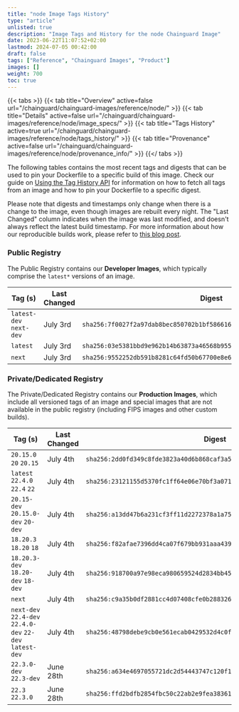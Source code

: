 ```yaml
---
title: "node Image Tags History"
type: "article"
unlisted: true
description: "Image Tags and History for the node Chainguard Image"
date: 2023-06-22T11:07:52+02:00
lastmod: 2024-07-05 00:42:00
draft: false
tags: ["Reference", "Chainguard Images", "Product"]
images: []
weight: 700
toc: true
---
```


{{< tabs >}}
{{< tab title="Overview" active=false url="/chainguard/chainguard-images/reference/node/" >}}
{{< tab title="Details" active=false url="/chainguard/chainguard-images/reference/node/image_specs/" >}}
{{< tab title="Tags History" active=true url="/chainguard/chainguard-images/reference/node/tags_history/" >}}
{{< tab title="Provenance" active=false url="/chainguard/chainguard-images/reference/node/provenance_info/" >}}
{{</ tabs >}}

The following tables contains the most recent tags and digests that can be used to pin your Dockerfile to a specific build of this image. Check our guide on [Using the Tag History API](/chainguard/chainguard-images/using-the-tag-history-api/) for information on how to fetch all tags from an image and how to pin your Dockerfile to a specific digest.

Please note that digests and timestamps only change when there is a change to the image, even though images are rebuilt every night. The "Last Changed" column indicates when the image was last modified, and doesn't always reflect the latest build timestamp. For more information about how our reproducible builds work, please refer to [this blog post](https://www.chainguard.dev/unchained/reproducing-chainguards-reproducible-image-builds).

### Public Registry
The Public Registry contains our **Developer Images**, which typically comprise the `latest*` versions of an image.

| Tag (s)                  | Last Changed | Digest                                                                    |
|--------------------------|--------------|---------------------------------------------------------------------------|
|  `latest-dev` `next-dev` | July 3rd     | `sha256:7f0027f2a97dab8bec850702b1bf58661689cbcf4fbd4c6c45f50bd3a8016c7a` |
|  `latest`                | July 3rd     | `sha256:03e5381bbd9e962b14b63873a46568b955b4158b8ff1917f34e7a04e5f942fac` |
|  `next`                  | July 3rd     | `sha256:9552252db591b8281c64fd50b67700e8e684c029adc5e5ebfabb193295e5d446` |


### Private/Dedicated Registry
The Private/Dedicated Registry contains our **Production Images**, which include all versioned tags of an image and special images that are not available in the public registry (including FIPS images and other custom builds).

| Tag (s)                                                   | Last Changed | Digest                                                                    |
|-----------------------------------------------------------|--------------|---------------------------------------------------------------------------|
|  `20.15.0` `20` `20.15`                                   | July 4th     | `sha256:2dd0fd349c8fde3823a40d6b868caf3a510cec32bfd81ec92ba76abf80153528` |
|  `latest` `22.4.0` `22.4` `22`                            | July 4th     | `sha256:23121155d5370fc1ff64e06e70bf3a0716e6b1543267939eeab2ae307f8344bb` |
|  `20.15-dev` `20.15.0-dev` `20-dev`                       | July 4th     | `sha256:a13dd47b6a231cf3ff11d2272378a1a75a026cb7646662921be971297c2da695` |
|  `18.20.3` `18.20` `18`                                   | July 4th     | `sha256:f82afae7396dd4ca07f679bb931aaa43914a07f459d5e25dd7ec246ce8b3d1c5` |
|  `18.20.3-dev` `18.20-dev` `18-dev`                       | July 4th     | `sha256:918700a97e98eca980659524d2834bb459bae8b47d73619b6d20d13e0aa49050` |
|  `next`                                                   | July 4th     | `sha256:c9a35b0df2881cc4d07408cfe0b2883269d644a1465267519ed26765afff79e6` |
|  `next-dev` `22.4-dev` `22.4.0-dev` `22-dev` `latest-dev` | July 4th     | `sha256:48798debe9cb0e561ecab0429532d4c0f3f9d19a4a3fa1d7ca5827482112a0f4` |
|  `22.3.0-dev` `22.3-dev`                                  | June 28th    | `sha256:a634e4697055721dc2d54443747c120f1ae9245bde800225ab9e56f8ca31e24e` |
|  `22.3` `22.3.0`                                          | June 28th    | `sha256:ffd2bdfb2854fbc50c22ab2e9fea38361a9f9a6eccfa0418fb9d59241b1b76e3` |

